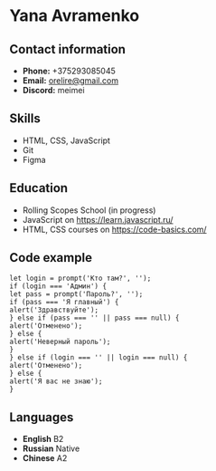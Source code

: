 # Yana Avramenko
## Contact information
* **Phone:** +375293085045
* **Email:** orelire@gmail.com
* **Discord:** meimei
## Skills
* HTML, CSS, JavaScript
* Git
* Figma
## Education
* Rolling Scopes School (in progress)
* JavaScript on https://learn.javascript.ru/
* HTML, CSS courses on https://code-basics.com/
## Code example
```
let login = prompt('Кто там?', '');
if (login === 'Админ') {
let pass = prompt('Пароль?', '');
if (pass === 'Я главный') {
alert('Здравствуйте');
} else if (pass === '' || pass === null) {
alert('Отменено');
} else {
alert('Неверный пароль');
}
} else if (login === '' || login === null) {
alert('Отменено');
} else {
alert('Я вас не знаю');
}
```
## Languages
* **English** B2
* **Russian** Native
* **Chinese** A2